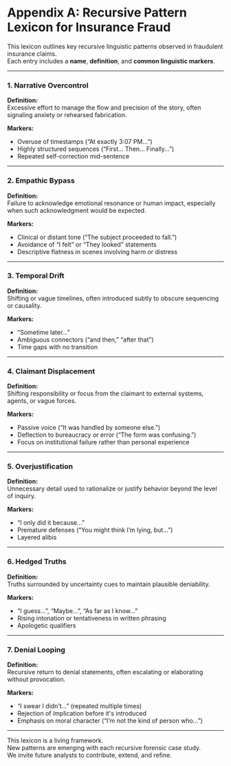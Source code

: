 # Appendix A: Recursive Pattern Lexicon for Insurance Fraud

This lexicon outlines key recursive linguistic patterns observed in fraudulent insurance claims.  
Each entry includes a **name**, **definition**, and **common linguistic markers**.

---

### 1. Narrative Overcontrol  
**Definition:**  
Excessive effort to manage the flow and precision of the story, often signaling anxiety or rehearsed fabrication.  

**Markers:**  
- Overuse of timestamps (“At exactly 3:07 PM…”)
- Highly structured sequences (“First… Then… Finally…”)
- Repeated self-correction mid-sentence

---

### 2. Empathic Bypass  
**Definition:**  
Failure to acknowledge emotional resonance or human impact, especially when such acknowledgment would be expected.  

**Markers:**  
- Clinical or distant tone (“The subject proceeded to fall.”)
- Avoidance of “I felt” or “They looked” statements
- Descriptive flatness in scenes involving harm or distress

---

### 3. Temporal Drift  
**Definition:**  
Shifting or vague timelines, often introduced subtly to obscure sequencing or causality.  

**Markers:**  
- “Sometime later…”
- Ambiguous connectors (“and then,” “after that”)
- Time gaps with no transition

---

### 4. Claimant Displacement  
**Definition:**  
Shifting responsibility or focus from the claimant to external systems, agents, or vague forces.  

**Markers:**  
- Passive voice (“It was handled by someone else.”)
- Deflection to bureaucracy or error (“The form was confusing.”)
- Focus on institutional failure rather than personal experience

---

### 5. Overjustification  
**Definition:**  
Unnecessary detail used to rationalize or justify behavior beyond the level of inquiry.  

**Markers:**  
- “I only did it because…”
- Premature defenses (“You might think I’m lying, but…”)
- Layered alibis

---

### 6. Hedged Truths  
**Definition:**  
Truths surrounded by uncertainty cues to maintain plausible deniability.  

**Markers:**  
- “I guess…”, “Maybe…”, “As far as I know…”
- Rising intonation or tentativeness in written phrasing
- Apologetic qualifiers

---

### 7. Denial Looping  
**Definition:**  
Recursive return to denial statements, often escalating or elaborating without provocation.  

**Markers:**  
- “I swear I didn’t…” (repeated multiple times)
- Rejection of implication before it's introduced
- Emphasis on moral character (“I’m not the kind of person who…”)

---

This lexicon is a living framework.  
New patterns are emerging with each recursive forensic case study.  
We invite future analysts to contribute, extend, and refine.
